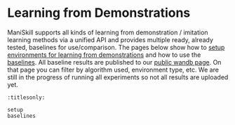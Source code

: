 # Learning from Demonstrations

ManiSkill supports all kinds of learning from demonstration / imitation learning methods via a unified API and provides multiple ready, already tested, baselines for use/comparison.  The pages below show how to [setup environments for learning from demonstrations](./setup.md) and how to use the [baselines](./baselines.md). All baseline results are published to our [public wandb page](https://wandb.ai/stonet2000/ManiSkill). On that page you can filter by algorithm used, environment type, etc. We are still in the progress of running all experiments so not all results are uploaded yet. 

```{toctree}
:titlesonly:

setup
baselines
```